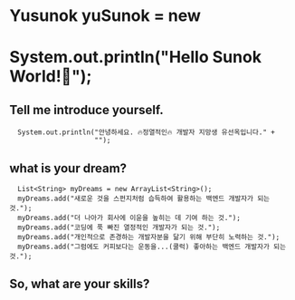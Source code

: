# Yusunok yuSunok = new 

# System.out.println("Hello Sunok World!🚀");
## Tell me introduce yourself.
      System.out.println("안녕하세요. 🔥정열적인🔥 개발자 지망생 유선옥입니다." +
                         "");
      
    
      
      
## what is your dream?
      List<String> myDreams = new ArrayList<String>();
      myDreams.add("새로운 것을 스펀지처럼 습득하여 활용하는 백엔드 개발자가 되는 것.");
      myDreams.add("더 나아가 회사에 이윤을 높히는 데 기여 하는 것.");
      myDreams.add("코딩에 푹 빠진 열정적인 개발자가 되는 것.");
      myDreams.add("개인적으로 존경하는 개발자분을 닮기 위해 부단히 노력하는 것.");
      myDreams.add("그럼에도 커피보다는 운동을...(쿨럭) 좋아하는 백엔드 개발자가 되는 것.");
      
## So, what are your skills?
      
      

<!--
**YUSUNOK/YUSUNOK** is a ✨ _special_ ✨ repository because its `README.md` (this file) appears on your GitHub profile.

Here are some ideas to get you started:

- 🔭 I’m currently working on ...
- 🌱 I’m currently learning ...
- 👯 I’m looking to collaborate on ...
- 🤔 I’m looking for help with ...
- 💬 Ask me about ...
- 📫 How to reach me: ...
- 😄 Pronouns: ...
- ⚡ Fun fact: ...
-->

